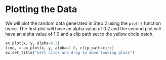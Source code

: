 # Plotting the Data

We will plot the random data generated in Step 2 using the `plot()` function twice. The first plot will have an alpha value of 0.2 and the second plot will have an alpha value of 1.0 and a clip path set to the yellow circle patch.

```python
ax.plot(x, y, alpha=0.2)
line, = ax.plot(x, y, alpha=1.0, clip_path=circ)
ax.set_title("Left click and drag to move looking glass")
```
